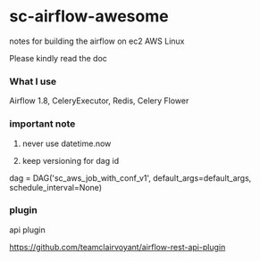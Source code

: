 # sc-airflow-awesome

notes for building the airflow on ec2 AWS Linux

Please kindly read the doc

### What I use

Airflow 1.8, CeleryExecutor, Redis, Celery Flower

### important note

1) never use datetime.now

2) keep versioning for dag id 

dag = DAG('sc_aws_job_with_conf_v1', default_args=default_args, 
schedule_interval=None)


### plugin

api plugin

https://github.com/teamclairvoyant/airflow-rest-api-plugin